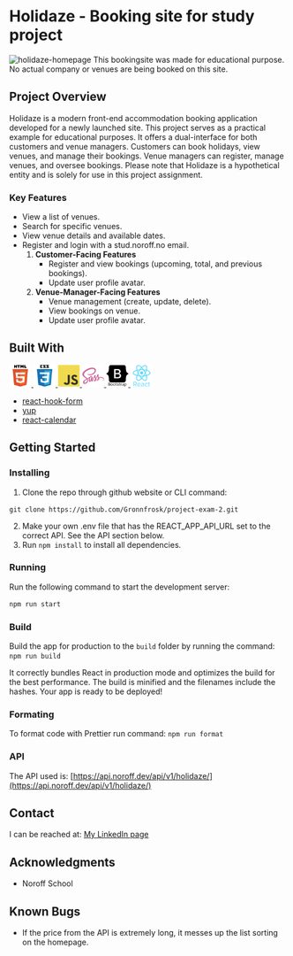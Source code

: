 # Holidaze - Booking site for study project
![holidaze-homepage](https://github.com/Gronnfrosk/project-exam-2/assets/91615712/21e7d316-6119-4f7e-ad42-e7caf9efff13)
This bookingsite was made for educational purpose. No actual company or venues are being booked on this site. 

## Project Overview
Holidaze is a modern front-end accommodation booking application developed for a newly launched site. This project serves as a practical example for educational purposes. It offers a dual-interface for both customers and venue managers. Customers can book holidays, view venues, and manage their bookings. Venue managers can register, manage venues, and oversee bookings. Please note that Holidaze is a hypothetical entity and is solely for use in this project assignment.

### Key Features
- View a list of venues.
- Search for specific venues.
- View venue details and available dates.
- Register and login with a stud.noroff.no email.
  1. **Customer-Facing Features**
     - Register and view bookings (upcoming, total, and previous bookings).
     - Update user profile avatar.
  2. **Venue-Manager-Facing Features**
     - Venue management (create, update, delete).
     - View bookings on venue.
     - Update user profile avatar.

## Built With
<a href="https://www.w3.org/html/" target="_blank" rel="noreferrer"> <img src="https://raw.githubusercontent.com/devicons/devicon/master/icons/html5/html5-original-wordmark.svg" alt="html5" width="40" height="40"/> </a> 
<a href="https://www.w3schools.com/css/" target="_blank" rel="noreferrer"> <img src="https://raw.githubusercontent.com/devicons/devicon/master/icons/css3/css3-original-wordmark.svg" alt="css3" width="40" height="40"/> </a>
<a href="https://developer.mozilla.org/en-US/docs/Web/JavaScript" target="_blank" rel="noreferrer"> <img src="https://raw.githubusercontent.com/devicons/devicon/master/icons/javascript/javascript-original.svg" alt="javascript" width="40" height="40"/> </a>
<a href="https://sass-lang.com" target="_blank" rel="noreferrer"> <img src="https://raw.githubusercontent.com/devicons/devicon/master/icons/sass/sass-original.svg" alt="sass" width="40" height="40"/> </a>
<a href="https://getbootstrap.com" target="_blank" rel="noreferrer"> <img src="https://raw.githubusercontent.com/devicons/devicon/master/icons/bootstrap/bootstrap-plain-wordmark.svg" alt="bootstrap" width="40" height="40"/>
<a href="https://reactjs.org/" target="_blank" rel="noreferrer"> <img src="https://raw.githubusercontent.com/devicons/devicon/master/icons/react/react-original-wordmark.svg" alt="react" width="40" height="40"/> </a>
- [react-hook-form](https://www.npmjs.com/package/react-hook-form)
- [yup](https://www.npmjs.com/package/yup)
- [react-calendar](https://www.npmjs.com/package/react-calendar)

## Getting Started
### Installing
1. Clone the repo through github website or CLI command:
```
git clone https://github.com/Gronnfrosk/project-exam-2.git
```

2. Make your own .env file that has the REACT_APP_API_URL set to the correct API. See the API section below.
3. Run `npm install` to install all dependencies.

### Running
 Run the following command to start the development server:
```bash
npm run start
```

### Build
Build the app for production to the `build` folder by running the command:
```npm run build```

It correctly bundles React in production mode and optimizes the build for the best performance. The build is minified and the filenames include the hashes. Your app is ready to be deployed!

### Formating 
To format code with Prettier run command:
```npm run format```

### API
The API used is: [https://api.noroff.dev/api/v1/holidaze/](https://api.noroff.dev/api/v1/holidaze/)

## Contact
I can be reached at:
[My LinkedIn page](https://www.linkedin.com/in/hanna-fjeldsaa-0b4797127/) 

## Acknowledgments
- Noroff School

## Known Bugs
- If the price from the API is extremely long, it messes up the list sorting on the homepage.


